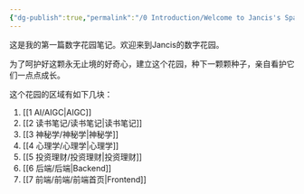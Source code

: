 ```yaml
---
{"dg-publish":true,"permalink":"/0 Introduction/Welcome to Jancis's Space/","tags":["gardenEntry"],"noteIcon":""}
---
```






这是我的第一篇数字花园笔记。欢迎来到Jancis的数字花园。

为了呵护好这颗永无止境的好奇心，建立这个花园，种下一颗颗种子，亲自看护它们一点点成长。

这个花园的区域有如下几块：

1. [[1 AI/AIGC\|AIGC]]
2. [[2 读书笔记/读书笔记\|读书笔记]]
3. [[3 神秘学/神秘学\|神秘学]]
4. [[4 心理学/心理学\|心理学]]
5. [[5 投资理财/投资理财\|投资理财]]
6. [[6 后端/后端\|Backend]]
7. [[7 前端/前端/前端首页\|Frontend]]
